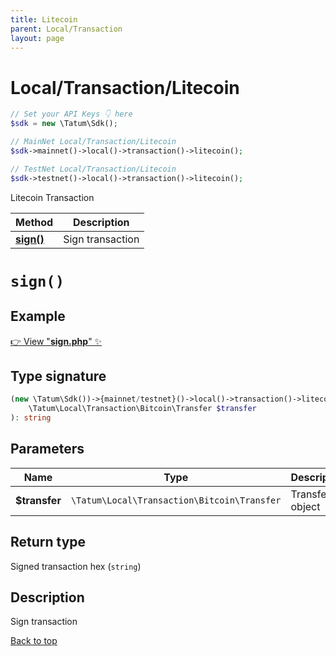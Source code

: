 ```yaml
---
title: Litecoin
parent: Local/Transaction
layout: page
---
```


# Local/Transaction/Litecoin

```php
// Set your API Keys 👇 here
$sdk = new \Tatum\Sdk();

// MainNet Local/Transaction/Litecoin
$sdk->mainnet()->local()->transaction()->litecoin();

// TestNet Local/Transaction/Litecoin
$sdk->testnet()->local()->transaction()->litecoin();
```

Litecoin Transaction

Method | Description
------------- | -------------
[**sign()**](#sign) | Sign transaction

# `sign()`

## Example

[👉 View "**sign.php**" ✨](https://github.com/tatumio/tatum-php/blob/master/examples/Local/Transaction/Litecoin/sign.php)

## Type signature

```php
(new \Tatum\Sdk())->{mainnet/testnet}()->local()->transaction()->litecoin()->sign(
    \Tatum\Local\Transaction\Bitcoin\Transfer $transfer
): string
```

## Parameters

Name | Type | Description  | Notes
------------- | ------------- | ------------- | -------------
**$transfer** | `\Tatum\Local\Transaction\Bitcoin\Transfer` | Transfer object | 

## Return type

Signed transaction hex (`string`)

## Description

Sign transaction

[Back to top](#top)

